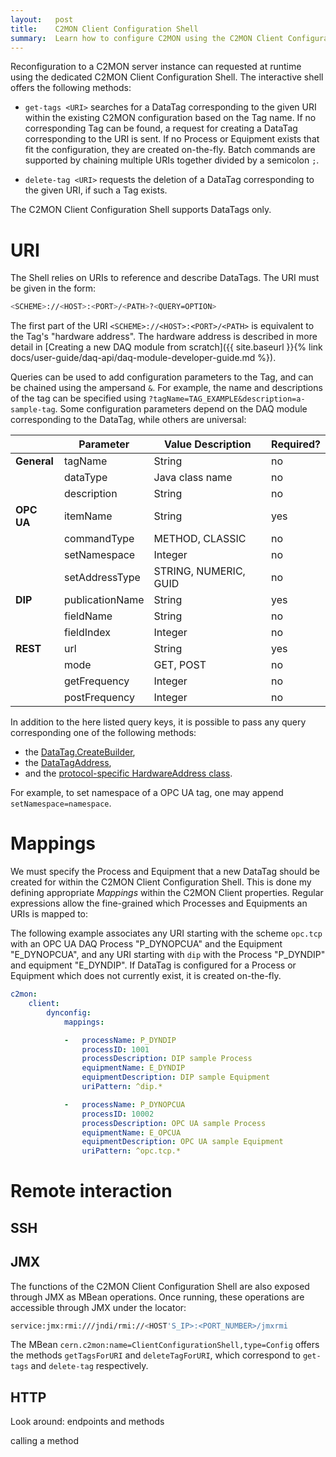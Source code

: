 ```yaml
---
layout:   post
title:    C2MON Client Configuration Shell
summary:  Learn how to configure C2MON using the C2MON Client Configuration Shell
---
```

 
Reconfiguration to a C2MON server instance can requested at runtime using the dedicated C2MON  Client Configuration Shell. 
The interactive shell offers the following methods:

* `get-tags <URI>` searches for a DataTag corresponding to the given URI within the existing C2MON configuration based on the Tag name. 
   If no corresponding Tag can be found, a request for creating a DataTag corresponding to the URI is sent. 
   If no Process or Equipment exists that fit the configuration, they are created on-the-fly.
   Batch commands are supported by chaining multiple URIs together divided by a semicolon  `;`. 

* `delete-tag <URI>` requests the deletion of a DataTag corresponding to the given URI, if such a Tag exists.

The C2MON Client Configuration Shell supports DataTags only.

# URI

The Shell relies on URIs to reference and describe DataTags. The URI must be given in the form:

```bash
<SCHEME>://<HOST>:<PORT>/<PATH>?<QUERY=OPTION>
```

The first part of the URI `<SCHEME>://<HOST>:<PORT>/<PATH>` is equivalent to the Tag's "hardware address". 
The hardware address is described in more detail in [Creating a new DAQ module from scratch]({{ site.baseurl }}{% link  docs/user-guide/daq-api/daq-module-developer-guide.md %}).  


Queries can be used to add configuration parameters to the Tag, and can be chained using the ampersand `&`. 
For example, the name and descriptions of the tag can be specified using `?tagName=TAG_EXAMPLE&description=a-sample-tag`. 
Some configuration parameters depend on the DAQ module corresponding to the DataTag, while others are universal:
 

|        	    | Parameter         	| Value Description     | Required? | 
|--------------	|---------------------	| --------------------	| --------- | 
| **General**	| tagName           	| String         	    | no        |
|          	    | dataType          	| Java class name       | no        |
|          	    | description       	| String          	    | no        |
| **OPC UA** 	| itemName        	    | String         	    | yes       |
|          	    | commandType      	    | METHOD, CLASSIC  	    | no        |
|          	    | setNamespace    	    | Integer         	    | no        |
|          	    | setAddressType        | STRING, NUMERIC, GUID | no        |
| **DIP**     	| publicationName       | String         	    | yes       |
|          	    | fieldName      	    | String         	    | no        |
|          	    | fieldIndex    	    | Integer         	    | no        |
| **REST**     	| url                   | String         	    | yes       |
|             	| mode            	    | GET, POST        	    | no        |
|              	| getFrequency    	    | Integer         	    | no        |
|              	| postFrequency    	    | Integer         	    | no        |

In addition to the here listed query keys, it is possible to pass any query corresponding one of the following methods:
* the [DataTag.CreateBuilder](https://gitlab.cern.ch/c2mon/c2mon/-/blob/master/c2mon-shared/c2mon-shared-client/src/main/java/cern/c2mon/shared/client/configuration/api/tag/DataTag.java), 
* the [DataTagAddress](https://gitlab.cern.ch/c2mon/c2mon/-/blob/master/c2mon-shared/c2mon-shared-common/src/main/java/cern/c2mon/shared/common/datatag/DataTagAddress.java), 
* and the [protocol-specific HardwareAddress class](https://gitlab.cern.ch/c2mon/c2mon/-/blob/master/c2mon-shared/c2mon-shared-common/src/main/java/cern/c2mon/shared/common/datatag/DataTagAddress.java).

For example, to set namespace of a OPC UA tag, one may append `setNamespace=namespace`.

# Mappings

We must specify the Process and Equipment that a new DataTag should be created for within the C2MON Client Configuration Shell. 
This is done my defining appropriate *Mappings* within the C2MON Client properties. 
Regular expressions allow the fine-grained which Processes and Equipments an URIs is mapped to:

The following example associates any URI starting with the scheme `opc.tcp` with an OPC UA DAQ Process "P_DYNOPCUA" and the Equipment "E_DYNOPCUA", and any URI starting with `dip` with the Process "P_DYNDIP" and equipment "E_DYNDIP".
If DataTag is configured for a Process or Equipment which does not currently exist, it is created on-the-fly. 

```yaml
c2mon:
    client:
        dynconfig:
            mappings:

            -   processName: P_DYNDIP
                processID: 1001
                processDescription: DIP sample Process
                equipmentName: E_DYNDIP
                equipmentDescription: DIP sample Equipment
                uriPattern: ^dip.*

            -   processName: P_DYNOPCUA
                processID: 10002
                processDescription: OPC UA sample Process
                equipmentName: E_OPCUA
                equipmentDescription: OPC UA sample Equipment
                uriPattern: ^opc.tcp.*
```

# Remote interaction

## SSH

## JMX

The functions of the C2MON Client Configuration Shell are also exposed through JMX as MBean operations.
Once running, these operations are accessible through JMX under the locator:

```bash
service:jmx:rmi:///jndi/rmi://<HOST'S_IP>:<PORT_NUMBER>/jmxrmi
```

The MBean `cern.c2mon:name=ClientConfigurationShell,type=Config` offers the methods `getTagsForURI` and `deleteTagForURI`, which correspond to `get-tags` and `delete-tag` respectively.

## HTTP


Look around: endpoints and methods

calling a method
